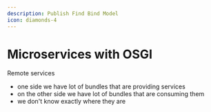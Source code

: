 ```yaml
---
description: Publish Find Bind Model
icon: diamonds-4
---
```


# Microservices with OSGI

Remote services

* one side we have lot of bundles that are providing services
* on the other side we have lot of bundles that are consuming them
* we don't know exactly where they are&#x20;


